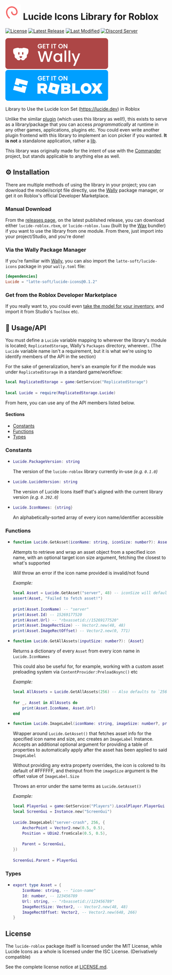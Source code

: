 [stars]: https://github.com/latte-soft/lucide-roblox/stargazers
[license]: https://github.com/latte-soft/lucide-roblox/blob/master/LICENSE.md
[latest-release]: https://github.com/latte-soft/lucide-roblox/releases/latest
[commits]: https://github.com/latte-soft/lucide-roblox/commits
[discord]: https://latte.to/discord

[wally-package]: https://wally.run/package/latte-soft/lucide-icons
[roblox-marketplace]: https://roblox.com/library/15279939717

[badges/stars]: https://img.shields.io/github/stars/latte-soft/lucide-roblox?label=Stars&logo=GitHub
[badges/license]: https://img.shields.io/badge/License-MIT%20AND%20ISC-8dba05
[badges/latest-release]: https://img.shields.io/github/v/release/latte-soft/lucide-roblox?label=Latest%20Release
[badges/last-modified]: https://img.shields.io/github/last-commit/latte-soft/lucide-roblox?label=Last%20Modifed
[badges/discord]: https://img.shields.io/discord/892211155303538748?label=Latte%20Softworks%20Discord&color=5865F2

[badges/wally]: repo-assets/wally-badge.svg
[badges/roblox-marketplace]: repo-assets/roblox-marketplace-badge.svg

[img/lucide-logo]: repo-assets/lucide-logo-dark.svg

# [![Lucide Logo][img/lucide-logo]](https://lucide.dev) Lucide Icons Library for Roblox

<!--[![Stars][badges/stars]][stars]-->
[![License][badges/license]][license] [![Latest Release][badges/latest-release]][latest-release] [![Last Modified][badges/last-modified]][commits] [![Discord Server][badges/discord]][discord]

[![Get it from Wally][badges/wally]][wally-package] [![Get it from the Roblox Marketplace][badges/roblox-marketplace]][roblox-marketplace]

Library to Use the Lucide Icon Set (<https://lucide.dev>) in Roblox

Unlike the similar [plugin](https://kotera.7kayoh.net/lucide) (which uses this library as well!), this exists to serve as a library/package that you can access *programmatically* at runtime in any other games, applications, plugins etc. You could even write another plugin frontend with this library to implement an icon picker if you wanted. **It is not** a standalone application, rather a [lib](lib).

This library was originally made for the intent of use with the [Commander](https://github.com/commanderhq) project, but stands applicable to anything else as well.

## ⚙️ Installation

There are multiple methods of using the library in your project; you can download the model/script file directly, use the [Wally](https://wally.run) package manager, or get it on Roblox's official Developer Marketplace.

### Manual Download

From the [releases page](https://github.com/latte-soft/lucide-roblox/releases), on the latest published release, you can download either `lucide-roblox.rbxm`, or `lucide-roblox.luau` (built by the [Wax](https://github.com/latte-soft/wax) bundler) if you want to use the library from one module. From there, just import into your project/Studio, and you're done!

### Via the Wally Package Manager

If you're familiar with [Wally](https://wally.run), you can also import the `latte-soft/lucide-icons` package in your `wally.toml` file:

```toml
[dependencies]
Lucide = "latte-soft/lucide-icons@0.1.2"
```

### Get from the Roblox Developer Marketplace

If you really want to, you could even [take the model for your inventory][roblox-marketplace], and import it from Studio's `Toolbox` etc.

## 🔨 Usage/API

You must define a `Lucide` variable mapping to wherever the library's module is located; `ReplicatedStorage`, Wally's `Packages` directory, wherever.. (The `Lucide` variable name isn't a requirement, but it is what we're using to identify members of the API in the section)

For the sake of generalization, here's an example for if the module was under `ReplicatedStorage` in a standard game/workflow:

```lua
local ReplicatedStorage = game:GetService("ReplicatedStorage")

local Lucide = require(ReplicatedStorage.Lucide)
```

From here, you can use any of the API members listed below.

#### Sections

* [Constants](#constants)
* [Functions](#functions)
* [Types](#types)

### Constants

*   ```lua
    Lucide.PackageVersion: string
    ```

    The version of the `lucide-roblox` library currently in-use *(e.g. `0.1.0`)*

*   ```lua
    Lucide.LucideVersion: string
    ```

    The version of Lucide Icons itself that's aligned with the current library version *(e.g. `0.292.0`)*

*   ```lua
    Lucide.IconNames: {string}
    ```

    An alphabetically-sorted array of every icon name/identifier accessible

### Functions

*   ```lua
    function Lucide.GetAsset(iconName: string, iconSize: number?): Asset
    ```

    Attempts to retrieve and wrap an asset object from a specified icon name, with
    an optional target icon size argument, fetching the closest to what's supported

    *Will* throw an error if the icon name provided is invalid/not found

    *Example:*

    ```lua
    local Asset = Lucide.GetAsset("server", 48) -- iconSize will default to `256` if not provided
    assert(Asset, "Failed to fetch asset!")

    print(Asset.IconName) -- "server"
    print(Asset.Id) -- 15269177520
    print(Asset.Url) -- "rbxassetid://15269177520"
    print(Asset.ImageRectSize) -- Vector2.new(48, 48)
    print(Asset.ImageRectOffset) -- Vector2.new(0, 771)
    ```

*   ```lua
    function Lucide.GetAllAssets(inputSize: number?): {Asset}
    ```

    Returns a dictionary of every `Asset` from every icon name in `Lucide.IconNames`

    This could also be useful for, for example, working with a custom asset
    preloading system via `ContentProvider:PreloadAsync()` etc

    *Example:*

    ```lua
    local AllAssets = Lucide.GetAllAssets(256) -- Also defaults to `256`, just like `Lucide.GetAsset()`

    for _, Asset in AllAssets do
        print(Asset.IconName, Asset.Url)
    end
    ```

*   ```lua
    function Lucide.ImageLabel(iconName: string, imageSize: number?, propertyOverrides: {[string]: any}?): ImageLabel
    ```

    Wrapper around `Lucide.GetAsset()` that fetches asset info for the specified
    icon name and size, anc creates an `ImageLabel` Instance. Accepts an additional
    optional argument for providing a table of properties to automatically apply
    after the asset has been applied to said `ImageLabel`

    Without providing any extra property overrides, the icon is colored to its
    default of #FFFFFF, and theinput from the `imageSize` argument is the
    offset value of `ImageLabel.Size`

    Throws an error under the same terms as `Lucide.GetAsset()`

    *Example:*

    ```lua
    local PlayerGui = game:GetService("Players").LocalPlayer.PlayerGui
    local ScreenGui = Instance.new("ScreenGui")

    Lucide.ImageLabel("server-crash", 256, {
        AnchorPoint = Vector2.new(0.5, 0.5),
        Position = UDim2.fromScale(0.5, 0.5),

        Parent = ScreenGui,
    })

    ScreenGui.Parent = PlayerGui
    ```

### Types

*   ```lua
    export type Asset = {
        IconName: string, -- "icon-name"
        Id: number, -- 123456789
        Url: string, -- "rbxassetid://123456789"
        ImageRectSize: Vector2, -- Vector2.new(48, 48)
        ImageRectOffset: Vector2, -- Vector2.new(648, 266)
    }
    ```

## License

The `lucide-roblox` package itself is licensed under the MIT License, while Lucide Icons as a whole is licensed under the ISC License. (Derivatively compatible)

See the complete license notice at [LICENSE.md](LICENSE.md).
